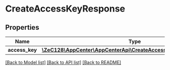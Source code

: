 # CreateAccessKeyResponse

## Properties
Name | Type | Description | Notes
------------ | ------------- | ------------- | -------------
**access_key** | [**\ZeC128\AppCenter\AppCenterApi\CreateAccessKeyResponseAccessKey**](CreateAccessKeyResponseAccessKey.md) |  | [optional] 

[[Back to Model list]](../README.md#documentation-for-models) [[Back to API list]](../README.md#documentation-for-api-endpoints) [[Back to README]](../README.md)


